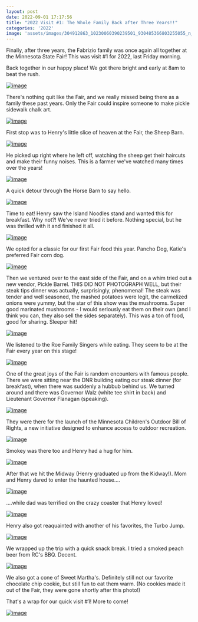 ```yaml
---
layout: post
date: 2022-09-01 17:17:56
title: "2022 Visit #1: The Whole Family Back after Three Years!!"
categories: '2022'
image: 'assets/images/304912863_10230060390239501_930485366803255055_n_10230060390639511.jpg'
---
```


Finally, after three years, the Fabrizio family was once again all together at the Minnesota State Fair! This was visit #1 for 2022, last Friday morning.

Back together in our happy place! We got there bright and early at 8am to beat the rush.

[![image](/assets/images/304912863_10230060390239501_930485366803255055_n_10230060390639511.jpg)](/assets/images/304912863_10230060390239501_930485366803255055_n_10230060390639511.jpg)

There's nothing quit like the Fair, and we really missed being there as a family these past years. Only the Fair could inspire someone to make pickle sidewalk chalk art.

[![image](/assets/images/304769666_10230060412800065_8290966404537930138_n_10230060412880067.jpg)](/assets/images/304769666_10230060412800065_8290966404537930138_n_10230060412880067.jpg)

First stop was to Henry's little slice of heaven at the Fair, the Sheep Barn.

[![image](/assets/images/303958098_10230060392919568_2986571321482713343_n_10230060393039571.jpg)](/assets/images/303958098_10230060392919568_2986571321482713343_n_10230060393039571.jpg)

He picked up right where he left off, watching the sheep get their haircuts and make their funny noises. This is a farmer we've watched many times over the years!

[![image](/assets/images/304838485_10230060392799565_2049462074385702986_n_10230060392959569.jpg)](/assets/images/304838485_10230060392799565_2049462074385702986_n_10230060392959569.jpg)

A quick detour through the Horse Barn to say hello.

[![image](/assets/images/304860646_10230060389399480_1771954350622815735_n_10230060389639486.jpg)](/assets/images/304860646_10230060389399480_1771954350622815735_n_10230060389639486.jpg)

Time to eat! Henry saw the Island Noodles stand and wanted this for breakfast. Why not?! We've never tried it before. Nothing special, but he was thrilled with it and finished it all.

[![image](/assets/images/304098276_10230060423360329_4762202371620109742_n_10230060423520333.jpg)](/assets/images/304098276_10230060423360329_4762202371620109742_n_10230060423520333.jpg)

We opted for a classic for our first Fair food this year. Pancho Dog, Katie's preferred Fair corn dog.

[![image](/assets/images/304780835_10230060423480332_4254548317875747075_n_10230060423600335.jpg)](/assets/images/304780835_10230060423480332_4254548317875747075_n_10230060423600335.jpg)

Then we ventured over to the east side of the Fair, and on a whim tried out a new vendor, Pickle Barrel. THIS DID NOT PHOTOGRAPH WELL, but their steak tips dinner was actually, surprisingly, phenomenal! The steak was tender and well seasoned, the mashed potatoes were legit, the carmelized onions were yummy, but the star of this show was the mushrooms. Super good marinated mushrooms - I would seriously eat them on their own (and I think you can, they also sell the sides separately). This was a ton of food, good for sharing. Sleeper hit!

[![image](/assets/images/304743913_10230060392279552_5511444608109006433_n_10230060392439556.jpg)](/assets/images/304743913_10230060392279552_5511444608109006433_n_10230060392439556.jpg)

We listened to the Roe Family Singers while eating. They seem to be at the Fair every year on this stage!

[![image](/assets/images/304569207_10230060388919468_3823456000309826899_n_10230060388959469.jpg)](/assets/images/304569207_10230060388919468_3823456000309826899_n_10230060388959469.jpg)

One of the great joys of the Fair is random encounters with famous people. There we were sitting near the DNR building eating our steak dinner (for breakfast), when there was suddenly a hubbub behind us. We turned around and there was Governor Walz (white tee shirt in back) and Lieutenant Governor Flanagan (speaking).

[![image](/assets/images/302747707_10230060391799540_7803274085695989340_n_10230060391959544.jpg)](/assets/images/302747707_10230060391799540_7803274085695989340_n_10230060391959544.jpg)

They were there for the launch of the Minnesota Children's Outdoor Bill of Rights, a new initiative designed to enhance access to outdoor recreation.

[![image](/assets/images/304465284_10230060443240826_4661086340748790281_n_10230060443280827.jpg)](/assets/images/304465284_10230060443240826_4661086340748790281_n_10230060443280827.jpg)

Smokey was there too and Henry had a hug for him.

[![image](/assets/images/304995282_10230060390159499_7073513203025096174_n_10230060390599510.jpg)](/assets/images/304995282_10230060390159499_7073513203025096174_n_10230060390599510.jpg)

After that we hit the Midway (Henry graduated up from the Kidway!). Mom and Henry dared to enter the haunted house....

[![image](/assets/images/304549867_10230060389879492_5675754530603273884_n_10230060390199500.jpg)](/assets/images/304549867_10230060389879492_5675754530603273884_n_10230060390199500.jpg)

....while dad was terrified on the crazy coaster that Henry loved!

[![image](/assets/images/304771648_10230060391679537_3428226887905369015_n_10230060391839541.jpg)](/assets/images/304771648_10230060391679537_3428226887905369015_n_10230060391839541.jpg)

Henry also got reaquainted with another of his favorites, the Turbo Jump.

[![image](/assets/images/304787701_10230060390479507_972789962849373762_n_10230060390839516.jpg)](/assets/images/304787701_10230060390479507_972789962849373762_n_10230060390839516.jpg)

We wrapped up the trip with a quick snack break. I tried a smoked peach beer from RC's BBQ. Decent.

[![image](/assets/images/304905682_10230060389199475_3106642601778740024_n_10230060389479482.jpg)](/assets/images/304905682_10230060389199475_3106642601778740024_n_10230060389479482.jpg)

We also got a cone of Sweet Martha's. Definitely still not our favorite chocolate chip cookie, but still fun to eat them warm. (No cookies made it out of the Fair, they were gone shortly after this photo!)

That's a wrap for our quick visit #1! More to come!

[![image](/assets/images/304148759_10230060389439481_8281004138780373388_n_10230060389559484.jpg)](/assets/images/304148759_10230060389439481_8281004138780373388_n_10230060389559484.jpg)

